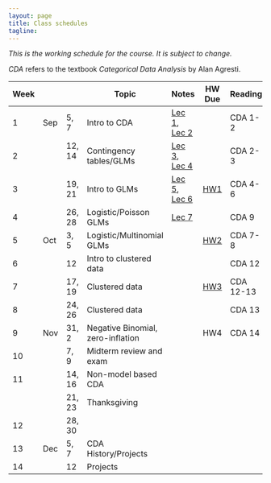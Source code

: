 ```yaml
---
layout: page
title: Class schedules
tagline: 
---
```


*This is the working schedule for the course. It is subject to change.*

_CDA_ refers to the textbook _Categorical Data Analysis_ by Alan Agresti.

Week |       |     | Topic   | Notes | HW Due | Reading
---- | ----- | --- | ------- | ----- |:------:| -------
 1   | Sep | 5, 7   | Intro to CDA | [Lec 1](../assets/slides/lec1-intro-CDA/lecture1-intro-CDA.pdf), [Lec 2](../assets/slides/lec2-contingency-tables/lecture2-contingency-tables.pdf) || CDA 1-2
 2   |     | 12, 14  &nbsp;| Contingency tables/GLMs | [Lec 3](../assets/slides/lec3-contingency-tables-continued/lec3-contingency-tables-continued.pdf), [Lec 4](../assets/slides/lec4/lec4-contingency-tables.pdf) | | CDA 2-3
 3   |     | 19, 21 | Intro to GLMs | [Lec 5](../assets/slides/lec5/lec5-glms.pdf), [Lec 6](../assets/slides/lec6/lec6.pdf) | [HW1](../assets/homework/hw1.pdf) | CDA 4-6
 4   |     | 26, 28 | Logistic/Poisson GLMs | [Lec 7](../assets/slides/lec7/lec7.pdf) | | CDA 9
 5   | Oct | 3, 5   | Logistic/Multinomial GLMs |  |[HW2](../assets/homework/hw2.pdf) | CDA 7-8
 6   |     | 12     | Intro to clustered data | || CDA 12 
 7   |     | 17, 19 | Clustered data | | [HW3](../assets/homework/hw3.pdf) | CDA 12-13
 8   |     | 24, 26 | Clustered data | || CDA 13
 9   | Nov | 31, 2  | Negative Binomial, zero-inflation | | HW4 | CDA 14
 10  |     | 7, 9   | Midterm review and exam | | | 
 11  |     | 14, 16 | Non-model based CDA | || 
     |     | 21, 23 | Thanksgiving | || 
 12  |     | 28, 30 | | || 
 13  | Dec | 5, 7   | CDA History/Projects | || 
 14  |     | 12     | Projects | || 

<!-- remaining topics:

 - correlated data:
    - marginal vs. RE models?
    - GEE for repeated observations
    - GLMMs
    - multilevel models
    - inference about variance components
 - beta-binomial vs. Logistic mixed effects model, link to overdispersion
 - negative binomial (14.5), link to overdispersion
 - zero-inflated models
 - ML classification algorithms? (ISL or chapter 15)

-->


<!--[Lec 1](../assets/slides/lec1-intro-CDA/lec1-intro-CDA.pdf)-->

